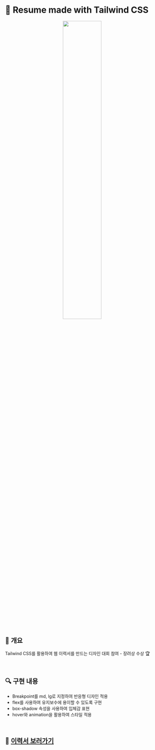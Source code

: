 # 📄  Resume made with Tailwind CSS

<p align="center"><img src="https://user-images.githubusercontent.com/112460430/194766238-5cb20986-305a-4cad-b046-47c5d35fe3d2.jpg" width="50%"></p>
<br>

## 👀 개요

Tailwind CSS를 활용하여 웹 이력서를 만드는 디자인 대회 참여 -  장려상 수상 🏆

<br>

## 🔍 구현 내용

- Breakpoint를 md, lg로 지정하여 반응형 디자인 적용 
- flex를 사용하여 유지보수에 용이할 수 있도록 구현
- box-shadow 속성을 사용하여 입체감 표현
- hover와 animation을 활용하여 스타일 적용

<br>

## 📄 [이력서 보러가기](https://chaeryun0.github.io/Tailwind-Resume/)

